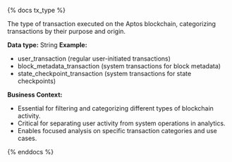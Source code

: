 {% docs tx_type %}

The type of transaction executed on the Aptos blockchain, categorizing transactions by their purpose and origin.

**Data type:** String
**Example:**
- user_transaction (regular user-initiated transactions)
- block_metadata_transaction (system transactions for block metadata)
- state_checkpoint_transaction (system transactions for state checkpoints)

**Business Context:**
- Essential for filtering and categorizing different types of blockchain activity.
- Critical for separating user activity from system operations in analytics.
- Enables focused analysis on specific transaction categories and use cases.

{% enddocs %}